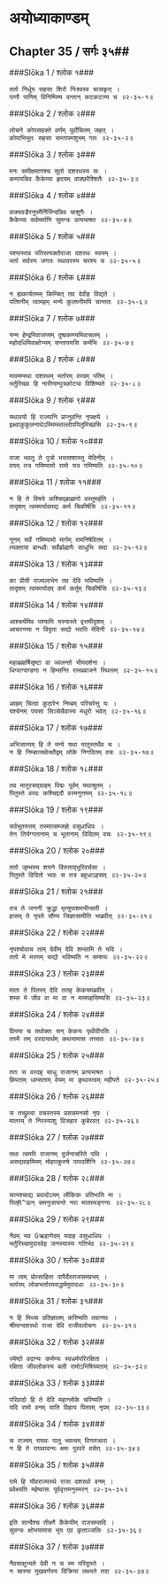 अयोध्याकाण्डम्
===============================


## Chapter 35  / सर्गः ३५##


###Slōka 1 / श्लोक १###


    ततो निर्धूय सहसा शिरो निःश्वस्व चासकृत् ।
    पाणौ पाणिम् विनिष्पिष्य दन्तान् कटकटाय्य च ॥२-३५-१॥


###Slōka 2 / श्लोक २###


    लोचने कोपसम्रक्ते वर्णम् पूर्वोचितम् जहत् ।
    कोपाभिभूतः सहसा सम्तापमशुभम् गतः ॥२-३५-२॥


###Slōka 3 / श्लोक ३###


    मनः समीक्षमाणश्च सूतो दशरथस्य सः ।
    कम्पयन्निव कैकेय्या हृदयम् वाक्छरैश्शितैः ॥२-३५-३॥


###Slōka 4 / श्लोक ४###


    वाक्यवज्रैरनुपमैर्निर्भिन्दन्निव चाशुगैः ।
    कैकेय्या सर्वमर्माणि सुमन्त्रः प्रत्यभाषत ॥२-३५-४॥


###Slōka 5 / श्लोक ५###


    यश्यास्तव पतिस्त्यक्तोराजा दशरथः स्वयम् ।
    भर्ता सर्वस्य जगतः स्थावरस्य चरश्य च ॥२-३५-५॥


###Slōka 6 / श्लोक ६###


    न ह्यकार्यतमम् किम्चित् तव देवीह विद्यते ।
    पतिघ्नीम् त्वामहम् मन्ये कुलघ्नीमपि चान्ततः ॥२-३५-६॥


###Slōka 7 / श्लोक ७###


    यन्म हेम्द्रमिवाजय्यम् दुष्प्रकम्प्यमिवाचलम् ।
    महोदधिमिवाक्षोभ्यम् सन्तापयसि कर्मभिः ॥२-३५-७॥


###Slōka 8 / श्लोक ८###


    मावमम्स्था दशरथम् भर्तारम् वरदम् पतिम् ।
    भर्तुरिच्छा हि नारीणाम्पुत्रकोट्या विशिष्यते ॥२-३५-८॥


###Slōka 9 / श्लोक ९###


    यथावयो हि राज्यानि प्राप्नुवन्ति नृपक्षये ।
    इक्ष्वाकुकुलनाथेऽस्मिम्स्तल्लोपयितुमिच्छसि ॥२-३५-९॥


###Slōka 10 / श्लोक १०###


    राजा भवतु ते पुत्रो भरतश्शास्तु मेदिनीम् ।
    वयम् तत्र गमिष्यामो रामो यत्र गमिष्यति ॥२-३५-१०॥


###Slōka 11 / श्लोक ११###


    न हि ते विषये कश्चिद्ब्राह्मणो वस्तुमर्हति ।
    तादृशम् त्वममर्यादमद्य कर्म चिकीर्षसि ॥२-३५-११॥


###Slōka 12 / श्लोक १२###


    नूनम् सर्वे गमिष्यामो मार्गम् रामनिषेवितम् ।
    त्यक्ताया बान्धवैः सर्वैर्ब्राह्मणैः साधुभिः सदा ॥२-३५-१२॥


###Slōka 13 / श्लोक १३###


    का प्रीती राज्यलाभेन तव देवि भविष्यति ।
    तादृशम् त्वममर्यादम् कर्म कर्तुम् चिकीर्षसि ॥२-३५-१३॥


###Slōka 14 / श्लोक १४###


    आश्चर्यमिव पश्यामि यस्यास्ते वृत्तमीदृशम् ।
    आचरन्त्या न विदृता सद्यो भवति मेदिनी ॥२-३५-१४॥


###Slōka 15 / श्लोक १५###


    महाब्रह्मर्षिसृष्टा वा ज्वलन्तो भीमदर्शना ।
    धिग्वाग्दण्डणा न हिम्सन्ति रामप्रव्राजने स्थिताम् ॥२-३५-१५॥


###Slōka 16 / श्लोक १६###


    आम्रम् चित्वा कुठारेन निम्बम् परिचरेत्तु यः ।
    यश्चेनम् पयसा सिञ्चेन्नैवास्य मधुरो भवेत् ॥२-३५-१६॥


###Slōka 17 / श्लोक १७###


    अभिजात्यम् हि ते मन्ये यथा मातुस्तथैव च ।
    न हि निम्बात्स्रवेत्क्षौद्रम् लोके निगदितम् वचः ॥२-३५-१७॥


###Slōka 18 / श्लोक १८###


    तव मातुरसद्ग्राहम् विद्मः पूर्वम् यथाश्रुतम् ।
    पितुस्ते वरदः कश्चिद्ददौ वरमनुत्तमम् ॥२-३५-१८॥


###Slōka 19 / श्लोक १९###


    सर्वभूतरुतम् तस्मात्सम्जज्ञे वसुधाधिपः ।
    तेन तिर्यग्गतानाम् च भूतानाम् विदितम् वचः ॥२-३५-१९॥


###Slōka 20 / श्लोक २०###


    ततो जृम्भस्य शयने विरुताद्भूरिवर्चसा ।
    पितुस्ते विदितो भावः स तत्र बहुधाऽहसत् ॥२-३५-२०॥


###Slōka 21 / श्लोक २१###


    तत्र ते जननी क्रुद्धा मृत्युपाशमभीप्सती ।
    हासम् ते नृपते सौम्य जिज्ञासामीति भाब्रवीत् ॥२-३५-२१॥


###Slōka 22 / श्लोक २२###


    नृपश्चोवाच ताम् देवीम् देवि शम्सामि ते यदि ।
    ततो मे मरणम् सद्यो भविष्यति न सम्शयः ॥२-३५-२२॥


###Slōka 23 / श्लोक २३###


    माता ते पितरम् देवि ततह् केकयमब्रवीत् ।
    शम्स मे जीव वा मा वा न मामपहसिष्यसि ॥२-३५-२३॥


###Slōka 24 / श्लोक २४###


    प्रियया च तथोक्तः सन् केकयः पृथीवीपतिः ।
    तस्मै तम् वरदायार्थम् कथयामास तत्त्वतः ॥२-३५-२४॥


###Slōka 25 / श्लोक २५###


    ततः स वरदह् साधु राजानम् प्रत्यभाषत ।
    म्रियताम् ध्वम्सताम् वेयम् मा कृथास्त्वम् महीपते ॥२-३५-२५॥


###Slōka 26 / श्लोक २६###


    स तच्छ्रुत्वा वचस्तस्य प्रसन्नमनसो नृपः ।
    मातरम् ते निरस्याशु विजहार कुबेरवत् ॥२-३५-२६॥


###Slōka 27 / श्लोक २७###


    तथा त्वमपि राजानम् दुर्जनाचरिते पथि ।
    असद्ग्राहमिमम् मोहात्कुरुषे पापदर्शिनि ॥२-३५-२७॥


###Slōka 28 / श्लोक २८###


    सत्यश्चाद्य प्रवादोऽयम् लौकिकः प्रतिभाति मा ।
    पित्R^ऊन् समनुजायन्ते नरा मातरमङ्गनाः ॥२-३५-२८॥


###Slōka 29 / श्लोक २९###


    नैवम् भव Gऋहाणेदम् यदाह वसुधाधिपः ।
    भर्तुरिच्चामुपास्वेह जनस्यास्य गतिर्भव ॥२-३५-२९॥


###Slōka 30 / श्लोक ३०###


    मा त्वम् प्रोत्साहिता पापैर्देवराजसमप्रभम् ।
    भर्तारम् लोकभर्तारमसद्धर्ममुपादधाः ॥२-३५-३०॥


###Slōka 31 / श्लोक ३१###


    न हि मिथ्या प्रतिज्ञातम् करिष्यति तवानघः ।
    श्रीमान्दशरथो राजा देवि राजीवलोचनः ॥२-३५-३१॥


###Slōka 32 / श्लोक ३२###


    ज्येष्ठो वदान्यः कर्मण्यः स्वधर्मपरिरक्षिता ।
    रक्षिता जीवलोकस्य बली रामोऽभिषिच्यताम् ॥२-३५-३२॥


###Slōka 33 / श्लोक ३३###


    परिवादो हि ते देवि महान्लोके चरिष्यति ।
    यदि रामो वनम् याति विहाय पितरम् नृपम् ॥२-३५-३३॥


###Slōka 34 / श्लोक ३४###


    स राज्यम् राघवः पातु भवत्वम् विगतज्वरा ।
    न हि ते राघवादन्यः क्षमः पुरवरे वसेत् ॥२-३५-३४॥


###Slōka 35 / श्लोक ३५###


    रामे हि यौवराज्यस्थे राजा दशरथो वनम् ।
    प्रवेक्ष्यति महेष्वासः पूर्ववृत्तमनुस्मरन् ॥२-३५-३५॥


###Slōka 36 / श्लोक ३६###


    इति सान्वैश्च तीक्ष्णै कैकेयीम् राजसम्सदि ।
    सुवन्त्रः क्षोभयामास भूय एव कृताञ्जलिः ॥२-३५-३६॥


###Slōka 37 / श्लोक ३७###


    नैवसाक्षुभ्यते देवी न च स्म परिदूयते ।
    न चास्या मुखवर्णस्य विक्रिया लक्ष्यते तदा ॥२-३५-३७॥


